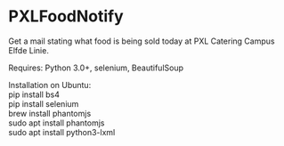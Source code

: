 # PXLFoodNotify
Get a mail stating what food is being sold today at PXL Catering Campus Elfde Linie.

Requires: Python 3.0+, selenium, BeautifulSoup

Installation on Ubuntu:  
pip install bs4  
pip install selenium  
brew install phantomjs  
sudo apt install phantomjs  
sudo apt install python3-lxml  
